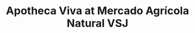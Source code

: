 ---
title: "Apotheca Viva at Mercado Agrícola Natural VSJ"
url: /san-juan/apotheca-viva-at-mercado-agricola-natural-vsj/
shop: herbalist
---